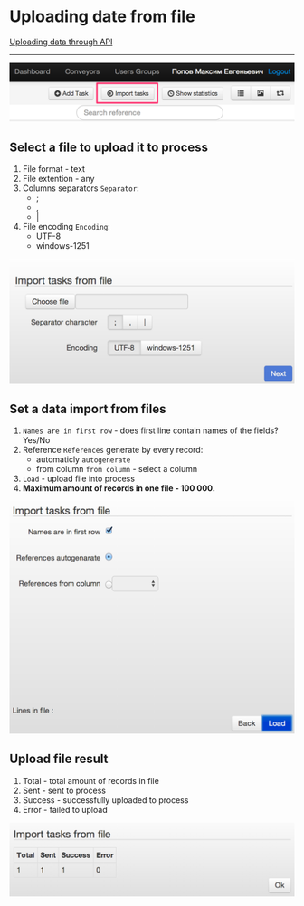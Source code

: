 # Uploading date from file

[Uploading data through API](../api/v1/upload-modify.md)

----

![import_task](img/dashboard/import_task_1.png)

## Select a file to upload it to process
1.  File format - text
2.  File extention - any
3.  Columns separators `Separator`:
    *   ;
    *   ,
    *   |
4.  File encoding `Encoding`:
    *   UTF-8
    *   windows-1251

![import_task](img/dashboard/import_task_2.png)

## Set a data import from files
1.  `Names are in first row` - does first line contain names of the fields? Yes/No
2.  Reference `References` generate by every record:
    *   automaticly `autogenerate`
    *   from column `from column` - select a column
3. `Load` - upload file into process
4. **Maximum amount of records in one file - 100 000.**

![import_task](img/dashboard/import_task_3.png)

## Upload file result

1.  Total - total amount of records in file
2.  Sent - sent to process
3.  Success - successfully uploaded to process
4.  Error - failed to upload

![import_task](img/dashboard/import_task_4.png)

